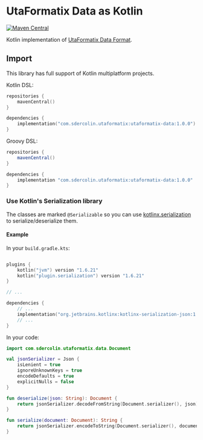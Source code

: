 # UtaFormatix Data as Kotlin

[![Maven Central](https://img.shields.io/maven-central/v/com.sdercolin.utaformatix/utaformatix-data/1.0.0)](https://search.maven.org/artifact/com.sdercolin.utaformatix/utaformatix-data/1.0.0/pom)

Kotlin implementation of [UtaFormatix Data Format](https://github.com/sdercolin/utaformatix-data).

## Import

This library has full support of Kotlin multiplatform projects.

Kotlin DSL:

```kotlin
repositories {
    mavenCentral()
}

dependencies {
    implementation("com.sdercolin.utaformatix:utaformatix-data:1.0.0")
}
```

Groovy DSL:

```gradle
repositories {
    mavenCentral()
}

dependencies {
    implementation "com.sdercolin.utaformatix:utaformatix-data:1.0.0"
}
```

### Use Kotlin's Serialization library

The classes are marked `@Serializable` so you can
use [kotlinx.serialization](https://github.com/Kotlin/kotlinx.serialization) to serialize/deserialize them.

#### Example

In your `build.gradle.kts`:

```kotlin

plugins {
    kotlin("jvm") version "1.6.21"
    kotlin("plugin.serialization") version "1.6.21"
}

// ...

dependencies {
    // ...
    implementation("org.jetbrains.kotlinx:kotlinx-serialization-json:1.3.3")
    // ...
}
```

In your code:

```kotlin
import com.sdercolin.utaformatix.data.Document

val jsonSerializer = Json {
    isLenient = true
    ignoreUnknownKeys = true
    encodeDefaults = true
    explicitNulls = false
}

fun deserialize(json: String): Document {
    return jsonSerializer.decodeFromString(Document.serializer(), json)
}

fun serialize(document: Document): String {
    return jsonSerializer.encodeToString(Document.serializer(), document)
}
```
